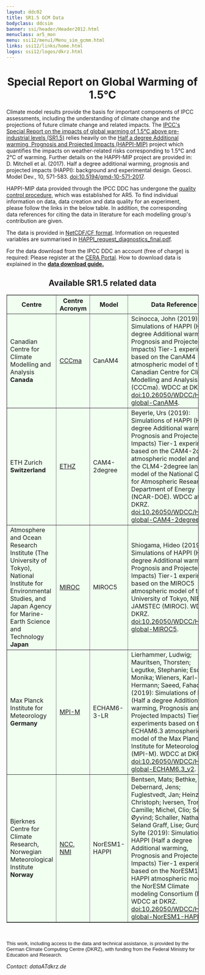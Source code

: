 ```yaml
---
layout: ddc02
title: SR1.5 GCM Data
bodyclass: ddcsim
banner: ssi/header/Header2012.html
menuclass: ar5_mon
menu: ssi12/menu1/Menu_sim_gcmm.html
links: ssi12/links/home.html
logos: ssi12/logos/dkrz.html
---
```


<div id="pagetitle-ln">
	<h1 align="center">Special Report on Global Warming of 1.5°C</h1>
</div> 
<p>Climate model results provide the basis for important components of IPCC assessments, including the understanding of climate change and the projections of future climate change and related impacts. The <a target="_blank" href="https://www.ipcc.ch/sr15/">IPCC's Special Report on the impacts of global warming of 1.5°C above pre-industrial levels (SR1.5)</a> relies heavily on the <a target="_blank" href="http://www.happimip.org/">Half a degree Additional warming, Prognosis and Projected Impacts (HAPPI-MIP)</a> project which quantifies the impacts on weather-related risks corresponding to 1.5°C and 2°C of warming. Further details on the HAPPI-MIP project are provided in:<br />
D. Mitchell et al. (2017). Half a degree additional warming, prognosis and projected impacts (HAPPI): background and experimental design. Geosci. Model Dev., 10, 571-583. <a target="_blank" href="https://doi.org/10.5194/gmd-10-571-2017">doi:10.5194/gmd-10-571-2017</a>. 

<p>HAPPI-MIP data provided through the IPCC DDC has undergone the <a target="_blank" href="http://cmip5qc.wdc-climate.de/">quality control procedure</a>, which was established for AR5. To find individual information on data, data creation and data quality for an experiment, please follow the links in the below table. In addition, the corresponding data references for citing the data in literature for each modelling group's contribution are given.</p>

<p>The data is provided in <a href="/sim/gcm_monthly/INFO/formats.html">NetCDF/CF format</a>. Information on requested variables are summarised in <a target="_blank" href="/sim/gcm_monthly/INFO/HAPPI_request_diagnostics_final.pdf">HAPPI_request_diagnostics_final.pdf</a>. </p>

<p>For the data download from the IPCC DDC an account (free of charge) is required: Please register at the <a target="_blank" href="http://cera-www.dkrz.de/">CERA Portal</a>. How to download data is explained in the <strong><a target="_blank" href="https://cera-www.dkrz.de/CERA/docs/IPCC-DDC-AR5-data.html">data download guide.</a></strong> </p>

<h2 align="CENTER">Available SR1.5 related data</h2>

<table id="customers" width="75%" border="1" cellpadding="5" bgcolor="#f0fFf0"  align="center">

<tbody>

<tr>
<th width="200">Centre</th>
<th width="50">Centre<br />Acronym</th>
<th width="70">Model</th>
<th width="300">Data Reference</th>
<th bgcolor="#c0eec0" width="30">historical</th>
<th bgcolor="#c0eec0" width="30">Plus15</th>
<th bgcolor="#c0eec0" width="30">Plus20</th>
<th bgcolor="#f0fFf0" width="30">add. data</th>
<th bgcolor="#f0fFf0" width="30">known issues</th>
</tr>

<!-- darkgreen-->

<!-- CCCma -->
<tr>
<td align="left">Canadian Centre for Climate Modelling and Analysis<br />
         <strong>Canada</strong></td>
<td align="left"><a target="_blank" href="http://www.ec.gc.ca/ccmac-cccma/">CCCma</a></td>
<td align="left">CanAM4</td>
<td align="left">Scinocca, John (2019): Simulations of HAPPI (Half a degree Additional warming, Prognosis and Projected Impacts) Tier-1 experiments based on the CanAM4 atmospheric model of the Canadian Centre for Climate Modelling and Analysis (CCCma). WDCC at DKRZ. <a target="_blank" href="http://doi.org/10.26050/WDCC/HAPPI-global-CanAM4">doi:10.26050/WDCC/HAPPI-global-CanAM4</a>.</td>
<td align="left"><a target="_blank" href="http://cera-www.dkrz.de/WDCC/ui/Compact.jsp?acronym=HACCA4AHs1v10" ><span style="color:darkgreen;">historical</span></a></td>
<td align="left"><a target="_blank" href="http://cera-www.dkrz.de/WDCC/ui/Compact.jsp?acronym=HACCA4P15m1v10"><span style="color:darkgreen;">Plus15</span></a></td>
<td align="left"><a target="_blank" href="http://cera-www.dkrz.de/WDCC/ui/Compact.jsp?acronym=HACCA4P20m1v10"><span style="color:darkgreen;">Plus20</span></a></td>
<td align="center">-<br /></td>
<td align="center">-<br /></td>
</tr>

<!-- ETH -->
<tr>
<td align="left">ETH Zurich<br />
         <strong>Switzerland</strong></td>
<td align="left"><a target="_blank" href="https://www.ethz.ch/en.html">ETHZ</a></td>
<td align="left">CAM4-2degree</td>
<td align="left">Beyerle, Urs (2019): Simulations of HAPPI (Half a degree Additional warming, Prognosis and Projected Impacts) Tier-1 experiments based on the CAM4-2degree atmospheric model and on the CLM4-2degree land model of the National Center for Atmospheric Research - Department of Energy (NCAR-DOE). WDCC at DKRZ. <a target="_blank" href="http://doi.org/10.26050/WDCC/HAPPI-global-CAM4-2degree">doi:10.26050/WDCC/HAPPI-global-CAM4-2degree</a>.</td>
<td align="left"><a target="_blank" href="http://cera-www.dkrz.de/WDCC/ui/Compact.jsp?acronym=HAETHC4AHs1v10" ><span style="color:darkgreen;">historical</span></a></td>
<td align="left"><a target="_blank" href="http://cera-www.dkrz.de/WDCC/ui/Compact.jsp?acronym=HAETHC4P15m1v20"><span style="color:darkgreen;">Plus15</span></a></td>
<td align="left"><a target="_blank" href="http://cera-www.dkrz.de/WDCC/ui/Compact.jsp?acronym=HAETHC4P20m1v20"><span style="color:darkgreen;">Plus20</span></a></td>
<td align="center">-<br /></td>
<td align="center">-<br /></td>
</tr>

<!-- MIROC -->
<tr>
<td align="left">Atmosphere and Ocean Research Institute (The University of Tokyo),<br />
National Institute for Environmental Studies, and<br />
Japan Agency for Marine-Earth Science and Technology<br />
                 <strong>Japan</strong></td>
<td align="left"><a target="_blank" href="http://www.aori.u-tokyo.ac.jp/english/">MIROC</a></td>
<td align="left">MIROC5</td>
<td align="left">Shiogama, Hideo (2019): Simulations of HAPPI (Half a degree Additional warming, Prognosis and Projected Impacts) Tier-1 experiments based on the MIROC5 atmospheric model of the University of Tokyo, NIES and JAMSTEC (MIROC). WDCC at DKRZ. <a target="_blank" href="http://doi.org/10.26050/WDCC/HAPPI-global-MIROC5">doi:10.26050/WDCC/HAPPI-global-MIROC5</a>.</td>
<td align="left"><a target="_blank" href="http://cera-www.dkrz.de/WDCC/ui/Compact.jsp?acronym=HAMIM5AHs1v20" ><span style="color:darkgreen;">historical</span></a></td>
<td align="left"><a target="_blank" href="http://cera-www.dkrz.de/WDCC/ui/Compact.jsp?acronym=HAMIM5P15m1v30"><span style="color:darkgreen;">Plus15</span></a></td>
<td align="left"><a target="_blank" href="http://cera-www.dkrz.de/WDCC/ui/Compact.jsp?acronym=HAMIM5P20m1v30"><span style="color:darkgreen;">Plus20</span></a></td>
<td align="center">-<br /></td>
<td align="center">-<br /></td>
</tr>

<!-- MPI-M -->
<tr>
<td align="left">Max Planck Institute for Meteorology<br />
        <strong>Germany</strong></td>
<td align="left"><a target="_blank" href="http://www.mpimet.mpg.de/">MPI-M</a></td>
<td align="left">ECHAM6-3-LR</td>
<td align="left">Lierhammer, Ludwig; Mauritsen, Thorsten; Legutke, Stephanie; Esch, Monika; Wieners, Karl-Hermann; Saeed, Fahad (2019): Simulations of HAPPI (Half a degree Additional warming, Prognosis and Projected Impacts) Tier-1 experiments based on the ECHAM6.3 atmospheric model of the Max Planck Institute for Meteorology (MPI-M). WDCC at DKRZ. <a target="_blank" href="http://doi.org/10.26050/WDCC/HAPPI-global-ECHAM6.3_v2">doi:10.26050/WDCC/HAPPI-global-ECHAM6.3_v2</a>.</td>
<td align="left"><a target="_blank" href="http://cera-www.dkrz.de/WDCC/ui/Compact.jsp?acronym=HAMXELAHs1v10_v2" ><span style="color:darkgreen;">historical</span></a></td>
<td align="left"><a target="_blank" href="http://cera-www.dkrz.de/WDCC/ui/Compact.jsp?acronym=HAMXELP15m1v20_v2"><span style="color:darkgreen;">Plus15</span></a></td>
<td align="left"><a target="_blank" href="http://cera-www.dkrz.de/WDCC/ui/Compact.jsp?acronym=HAMXELP20m1v20_v2"><span style="color:darkgreen;">Plus20</span></a></td>
<td align="left"><a target="_blank" href="http://cera-www.dkrz.de/WDCC/ui/Compact.jsp?acronym=HAMXELAHs1v11_v2" ><span style="color:darkgreen;">historical_(v1-1)</span></a></td>
<td align="center">-<br /></td>
</tr>

<!-- NCC -->
<tr>
<td align="left">Bjerknes Centre for Climate Research,<br />
                 Norwegian Meteorological Institute<br />
         <strong>Norway</strong></td>
<td align="left"><a target="_blank" href="http://www.bjerknes.uib.no/">NCC</a>,<br />
<a target="_blank" href="http://met.no/en">NMI</a></td>
<td align="left">NorESM1-HAPPI</td>
<td align="left">Bentsen, Mats; Bethke, Ingo; Debernard, Jens; Fuglestvedt, Jan; Heinze, Christoph; Iversen, Trond; Li, Camille; Michel, Clio; Seland, Øyvind; Schaller, Nathalie; Seland Graff, Lise; Gurdrun, Sylte (2019): Simulations of HAPPI (Half a degree Additional warming, Prognosis and Projected Impacts) Tier-1 experiments based on the NorESM1-HAPPI atmospheric model of the NorESM Climate modeling Consortium (NCC). WDCC at DKRZ. <a target="_blank" href="http://doi.org/10.26050/WDCC/HAPPI-global-NorESM1-HAPPI">doi:10.26050/WDCC/HAPPI-global-NorESM1-HAPPI</a>.</td>
<td align="left"><a target="_blank" href="http://cera-www.dkrz.de/WDCC/ui/Compact.jsp?acronym=HANCCNHAHs1v10" ><span style="color:darkgreen;">historical</span></a></td>
<td align="left"><a target="_blank" href="http://cera-www.dkrz.de/WDCC/ui/Compact.jsp?acronym=HANCCNHP15m1v2-0"><span style="color:darkgreen;">Plus15</span></a></td>
<td align="left"><a target="_blank" href="http://cera-www.dkrz.de/WDCC/ui/Compact.jsp?acronym=HANCCNHP20m1v2-0"><span style="color:darkgreen;">Plus20</span></a></td>
<td align="center">-<br /></td>
<td align="center">-<br /></td>
</tr>


</tbody>
</table>

<p>&nbsp;</p>

<p>
<font size="-1" face="arial">This work, including access to the data and technical assistance, is provided by the German Climate Computing Centre (DKRZ), with funding from the Federal Ministry for Education and Research.</font>
</p>

<p align="left">
<i>Contact: dataATdkrz.de</i></p>

